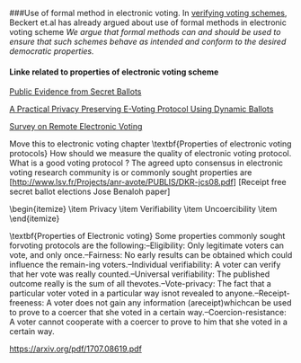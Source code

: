###Use of formal method in electronic voting. 
In [verifying voting schemes](https://www.sciencedirect.com/science/article/pii/S2214212614000246), Beckert et.al has already argued about use of formal methods in 
electronic voting scheme *We argue that formal methods can and should be used to ensure that such schemes behave as intended and conform to the desired democratic properties.*

#### Linke related to properties of electronic voting scheme
[Public Evidence from Secret Ballots](https://arxiv.org/pdf/1707.08619.pdf)

[A Practical Privacy Preserving E-Voting
Protocol Using Dynamic Ballots](https://pdfs.semanticscholar.org/2cdf/62b42699ebf058b4be8d021666c123343515.pdf)

[Survey on Remote Electronic Voting](https://arxiv.org/pdf/1702.02798.pdf)





Move this to electronic voting chapter
 \textbf{Properties of electronic voting protocols}
  How should we measure the quality of electronic voting protocol. 
  What is a good voting protocol ? 
  The agreed upto consensus in electronic voting research
  community is or commonly sought properties are  
  [http://www.lsv.fr/Projects/anr-avote/PUBLIS/DKR-jcs08.pdf]
  [Receipt free secret ballot elections Jose Benaloh paper]
  
 \begin{itemize}
 \item Privacy 
 \item Verifiability
 \item Uncoercibility
 \item 
 \end{itemize} 
 
 \textbf{Properties of Electronic voting} 
 Some properties commonly sought forvoting protocols are the following:–Eligibility: Only legitimate voters can vote, and only once.–Fairness: No early results can be obtained which could influence the remain-ing voters.–Individual verifiability: A voter can verify that her vote was really counted.–Universal verifiability: The published outcome really is the sum of all thevotes.–Vote-privacy: The fact that a particular voter voted in a particular way isnot revealed to anyone.–Receipt-freeness: A voter does not gain any information (areceipt)whichcan be used to prove to a coercer that she voted in a certain way.–Coercion-resistance: A voter cannot cooperate with a coercer to prove to him that she voted in a certain way.
 
 https://arxiv.org/pdf/1707.08619.pdf
 
 
 
